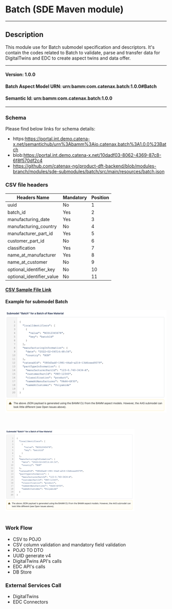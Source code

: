  # Batch (SDE Maven module)
---
## Description

This module use for Batch submodel specification and descriptors. It's contain the codes related to Batch to validate, parse and transfer data for DigitalTwins and EDC to create aspect twins and data offer.

---
#### Version: 1.0.0
#### Batch Aspect Model URN: urn:bamm:com.catenax.batch:1.0.0#Batch
#### Semantic Id: urn:bamm:com.catenax.batch:1.0.0
---

### Schema

Please find below links for schema details:

- https:https://portal.int.demo.catena-x.net/semantichub/urn%3Abamm%3Aio.catenax.batch%3A1.0.0%23Batch
- blob:https://portal.int.demo.catena-x.net/10dadf03-8062-4369-87c8-6f8f570df2c4
- https://github.com/catenax-ng/product-dft-backend/blob/modules-branch/modules/sde-submodules/batch/src/main/resources/batch.json


### CSV file headers

| Headers Name       	       		| Mandatory                     	| Position 	|
|-------------------------------		|-----------------------------	|--------	|
| uuid		                   		| No		             		    |    1     	|
| batch_id					   		| Yes					      	|    2    	|
| manufacturing_date    				| Yes 							| 	 3	   	|
| manufacturing_country  	    		| No                           	| 	 4	  	|
| manufacturer_part_id 		      	| Yes                           	| 	 5	  	|
| customer_part_id		    		 	| No                     		| 	 6	 	|
| classification		 				| Yes                           	|    7 	 	|
| name_at_manufacturer	 			| Yes                           	|    8 	 	|
| name_at_customer	 				| No                           	|    9 	 	|
| optional_identifier_key	 		| No                           	|    10 	 	|
| optional_identifier_value			| No                           	|    11 	 	|


#### [CSV Sample File Link]

#### Example for submodel Batch

![Example for submodel Batch](src/main/resources/images/batch.png)

<br/><br/><img src="src/main/resources/images/batch.png" height="60%" width="80%" /><br/><br/>

### Work Flow 

 - CSV to POJO
 - CSV column validation and mandatory field validation
 - POJO TO DTO
 - UUID generate v4
 - DigitalTwins API's calls 
 - EDC API's calls
 - DB Store
 
### External Services Call

 - DigitalTwins
 - EDC Connectors
 
[CSV Sample File Link]: src/main/resources/batch.csv
